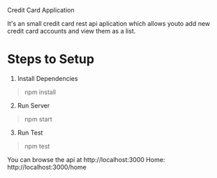 Credit Card Application

It's an small credit card rest api aplication which allows youto add new credit card accounts and view them as a list.

Steps to Setup
===============

1. Install Dependencies
>npm install

2. Run Server
> npm start

3. Run Test
> npm test

You can browse the api at http://localhost:3000
Home: http://localhost:3000/home